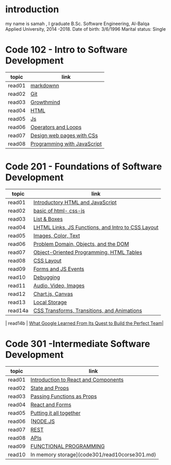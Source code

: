 # introduction 

my name is samah , I graduate B.Sc. Software Engineering, Al-Balqa Applied University, 2014 -2018. Date of birth: 3/6/1996 Marital status: Single


# Code 102 - Intro to Software Development


| topic      | link |
| ----------- | ----------- |
| read01  | [markdownn](https://samahhamed227.github.io/reasd1/)  |
| read02 | [Git](https://samahhamed227.github.io/Git.md/)  |
|   read03  | [Growthmind](https://samahhamed227.github.io/growthmind1.md/) |
| read04 | [ HTML](https://samahhamed227.github.io/html.md/) |
| read05 | [ Js](https://samahhamed227.github.io/read004/) |
| read06 | [ Operators and Loops](https://samahhamed227.github.io/Loops/) |
| read07 | [Design web pages with CSs](https://samahhamed227.github.io/Designcss/) |
| read08 | [ Programming with JavaScript](https://samahhamed227.github.io/progjs/) |



# Code 201 - Foundations of Software Development

| topic      | link |
| ----------- | ----------- |
| read01 | [ Introductory HTML and JavaScript](introhtml.md)| 
| read02  | [basic of html- css-js ](read02.md)|
| read03  | [ List & Boxes](read03.md)|
| read04  | [ LHTML Links, JS Functions, and Intro to CSS Layout](read04.md)|
| read05  | [ Images, Color, Text ](read05.md)|
| read06  | [Problem Domain, Objects, and the DOM ](read06.md)|
| read07  | [Object-Oriented Programming, HTML Tables ](read07.md)|
| read08  | [CSS Layout ](read08.md)|
| read09  | [Forms and JS Events ](read09.md)|
| read10  | [Debugging](read10.md)|
| read11 | [ Audio, Video, Images](read11.md)|
| read12 | [ Chart.js, Canvas](read12.md)|
| read13 | [ Local Storage](read13.md)|
| read14a | [  CSS Transforms, Transitions, and Animations](read14a.md)|

| read14b | [  What Google Learned From Its Quest to Build the Perfect Team](read14b.md)|


# Code 301 -Intermediate Software Development

| topic      | link |
| ----------- | ----------- |
| read01 | [Introduction to React and Components](code301/read1.md)| 
| read02  | [State and Props ](code301/read2corse301.md)|
| read03  | [ Passing Functions as Props](code301/read3corse301.md)|
| read04  | [ React and Forms](code301/read4core301.md)|
| read05  | [Putting it all together ](code301/read5corse301.md)|
| read06  | [[NODE.JS ](code301/read6corse301.md)|
|read07| [REST](code301/read07corse301.md)|
|read08| [APIs](code301/read08corse301.md)|
|read09|[FUNCTIONAL PROGRAMMING](code301/read09corse301.md)|
|read10|In memory storage](code301/read10corse301.md)